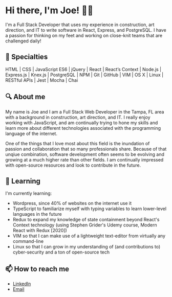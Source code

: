 # Hi there, I'm Joe! 👋🏼

I'm a Full Stack Developer that uses my experience in construction, art direction, and IT to write software in React, Express, and PostgreSQL. I have a passion for thinking on my feet and working on close-knit teams that are challenged daily!

## 💼 Specialties
HTML | CSS | JavaScript ES6 | jQuery | React | React’s Context | Node.js | Express.js | Knex.js | PostgreSQL | NPM | Git | GitHub | VIM | OS X | Linux | RESTful APIs | Jest | Mocha | Chai

## 🔍 About me
My name is Joe and I am a Full Stack Web Developer in the Tampa, FL area with a background in construction, art direction, and IT. I really enjoy working with JavaScript, and am continually trying to hone my skills and learn more about different technologies associated with the programming language of the internet.

One of the things that I love most about this field is the inundation of passion and collaboration that so many professionals share. Because of that unqiue combination, software development often seems to be evolving and growing at a much higher rate than other fields. I am continually impressed with open-source resources and look to contribute in the future.

## 🌱 Learning
I'm currently learning:
- Wordpress, since 40% of websites on the internet use it
- TypeScript to familiarize myself with typing variables to learn lower-level languages in the future
- Redux to expand my knowledge of state containment beyond React's Context technology (using Stephen Grider's Udemy course, Modern React with Redux [2020])
- VIM so that I can make use of a lightweight text-editor from virtually any command-line
- Linux so that I can grow in my understanding of (and contributions to) cyber-security and a ton of open-source tech

## 📫 How to reach me
- [LinkedIn](https://www.linkedin.com/in/joe-wickes/)
- [Email](joe.c.wickes@gmail.com)

<!--
**joewickes/joewickes** is a ✨ _special_ ✨ repository because its `README.md` (this file) appears on your GitHub profile.

Here are some ideas to get you started:

- 🔭 I’m currently working on ...
- 🌱 I’m currently learning ...
- 👯 I’m looking to collaborate on ...
- 🤔 I’m looking for help with ...
- 💬 Ask me about ...
- 📫 How to reach me: ...
- 😄 Pronouns: ...
- ⚡ Fun fact: ...
-->
